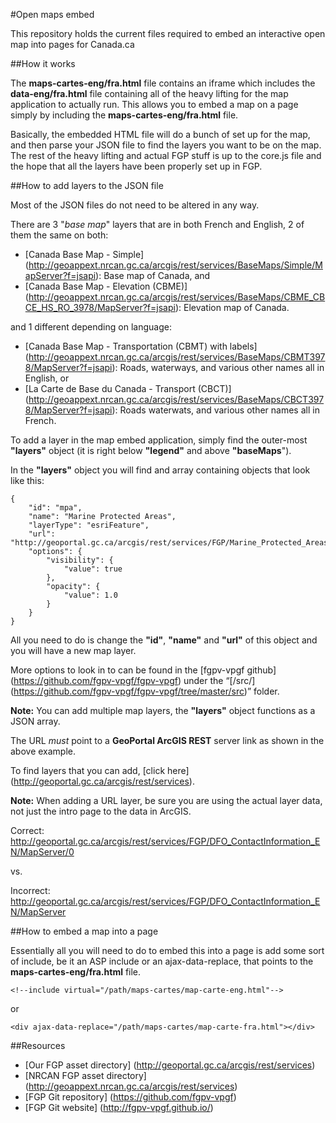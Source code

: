 #Open maps embed

This repository holds the current files required to embed an interactive open map into pages for Canada.ca

##How it works

The **maps-cartes-eng/fra.html** file contains an iframe which includes the **data-eng/fra.html** file containing all of the heavy lifting for the map application to actually run. This allows you to embed a map on a page simply by including the **maps-cartes-eng/fra.html** file. 

Basically, the embedded HTML file will do a bunch of set up for the map, and then parse your JSON file to find the layers you want to be on the map. The rest of the heavy lifting and actual FGP stuff is up to the core.js file and the hope that all the layers have been properly set up in FGP.

##How to add layers to the JSON file

Most of the JSON files do not need to be altered in any way.

There are 3 "*base map*" layers that are in both French and English, 2 of them the same on both:

- [Canada Base Map - Simple]
(http://geoappext.nrcan.gc.ca/arcgis/rest/services/BaseMaps/Simple/MapServer?f=jsapi): Base map of Canada, and 
- [Canada Base Map - Elevation (CBME)]
(http://geoappext.nrcan.gc.ca/arcgis/rest/services/BaseMaps/CBME_CBCE_HS_RO_3978/MapServer?f=jsapi): Elevation map of Canada.

and 1 different depending on language:


- [Canada Base Map - Transportation (CBMT) with labels]
(http://geoappext.nrcan.gc.ca/arcgis/rest/services/BaseMaps/CBMT3978/MapServer?f=jsapi): Roads, waterways, and various other names all in English, or
- [La Carte de Base du Canada - Transport (CBCT)]
(http://geoappext.nrcan.gc.ca/arcgis/rest/services/BaseMaps/CBCT3978/MapServer?f=jsapi): Roads waterwats, and various other names all in French.

To add a layer in the map embed application, simply find the outer-most **"layers"** object (it is right below **"legend"** and above **"baseMaps**").

In the **"layers"** object you will find and array containing objects that look like this:

    {
        "id": "mpa",
        "name": "Marine Protected Areas",
        "layerType": "esriFeature",
        "url": "http://geoportal.gc.ca/arcgis/rest/services/FGP/Marine_Protected_Areas_National/MapServer/0",
        "options": {
            "visibility": {
                "value": true
            },
            "opacity": {
                "value": 1.0
            }
        }
    }
    
All you need to do is change the **"id"**, **"name"** and **"url"** of this object and you will have a new map layer.


More options to look in to can be found in the [fgpv-vpgf github]
(https://github.com/fgpv-vpgf/fgpv-vpgf) under the “[/src/]
(https://github.com/fgpv-vpgf/fgpv-vpgf/tree/master/src)” folder. 

**Note:** You can add multiple map layers, the **"layers"** object functions as a JSON array.

The URL *must* point to a **GeoPortal ArcGIS REST** server link as shown in the above example.

To find layers that you can add, [click here]
(http://geoportal.gc.ca/arcgis/rest/services).

**Note:** When adding a URL layer, be sure you are using the actual layer data, not just the intro page to the data in ArcGIS.

Correct: http://geoportal.gc.ca/arcgis/rest/services/FGP/DFO_ContactInformation_EN/MapServer/0

vs.

Incorrect: http://geoportal.gc.ca/arcgis/rest/services/FGP/DFO_ContactInformation_EN/MapServer

##How to embed a map into a page

Essentially all you will need to do to embed this into a page is add some sort of include, be it an ASP include or an ajax-data-replace, that points to the **maps-cartes-eng/fra.html** file.

    <!--include virtual="/path/maps-cartes/map-carte-eng.html"-->

or

    <div ajax-data-replace="/path/maps-cartes/map-carte-fra.html"></div>

##Resources
- [Our FGP asset directory]
(http://geoportal.gc.ca/arcgis/rest/services)
- [NRCAN FGP asset directory]
(http://geoappext.nrcan.gc.ca/arcgis/rest/services)
- [FGP Git repository]
(https://github.com/fgpv-vpgf)
- [FGP Git website]
(http://fgpv-vpgf.github.io/)